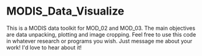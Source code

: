 # MODIS_Data_Visualize
This is a MODIS data toolkit for MOD_02 and MOD_03. The main objectives are data
unpacking, plotting and image cropping. Feel free to use this code in whatever
research or programs you wish. Just message me about your work! I'd love to hear
about it!
